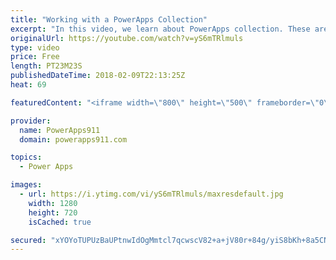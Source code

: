 ```yaml
---
title: "Working with a PowerApps Collection"
excerpt: "In this video, we learn about PowerApps collection. These are a special type of variable that allows you to collect a table worth of information as a variable. You can use it for things like creating a shopping cart.   Functions used:  * Collect * ClearCollect * Patch * Remove * ThisItem * Gallery  Video"
originalUrl: https://youtube.com/watch?v=yS6mTRlmuls
type: video
price: Free
length: PT23M23S
publishedDateTime: 2018-02-09T22:13:25Z
heat: 69

featuredContent: "<iframe width=\"800\" height=\"500\" frameborder=\"0\" src=\"https://www.youtube.com/embed/yS6mTRlmuls\" allow=\"accelerometer; autoplay; encrypted-media; gyroscope; picture-in-picture\" allowfullscreen></iframe>"

provider:
  name: PowerApps911
  domain: powerapps911.com

topics:
  - Power Apps

images:
  - url: https://i.ytimg.com/vi/yS6mTRlmuls/maxresdefault.jpg
    width: 1280
    height: 720
    isCached: true

secured: "xYOYoTUPUzBaUPtnwIdOgMmtcl7qcwscV82+a+jV80r+84g/yiS8bKh+8a5CNXiQIAOW05AOmCR5w7WpcEq7fp9WedapKJPYm2GttTxGdv2LQ1ZGGtnWlCrd33wfWHGF0yD7yjMAjVAB5ZJUM8kVMvDTV4DrDHxdq3AeSolTQvXULhl888cCQ8jV8S+hdlFr4b+2RE6+yP9QKUWZzmXu7ZNtHOGiU9cb1Z5QYORlrehGRQBn1//rXbXgjGvq3RzG+G52cnaM7CImD7mAVQ/PMZRePcmZpIEUY5PWO3nZHhgmMSeEg8LJyTSTrGQaWiVq0+butjf+vTkqaUhuqiRVEc48dN3hM59m0+rJqgU89vXufNEwyeRybOQQr666N1X/DkvrKVcpA3d41gcD99prfuFy93n7WTAKx5ZfwquKQPO2n0JY4VG2fS3MZ5DO+urc;+FsisP9qhSM27S8/N4HUsw=="
---
```


